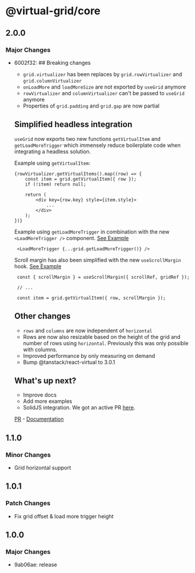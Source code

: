 # @virtual-grid/core

## 2.0.0

### Major Changes

- 6002f32: ## Breaking changes

  - `grid.virtualizer` has been replaces by `grid.rowVirtualizer` and `grid.columnVirtualizer`
  - `onLoadMore` and `loadMoreSize` are not exported by `useGrid` anymore
  - `rowVirtualizer` and `columnVirtualizer` can't be passed to `useGrid` anymore
  - Properties of `grid.padding` and `grid.gap` are now partial

  ## Simplified headless integration

  `useGrid` now exports two new functions `getVirtualItem` and `getLoadMoreTrigger` which immensely reduce boilerplate code when integrating a headless solution.

  Example using `getVirtualItem`:

  ```
  {rowVirtualizer.getVirtualItems().map((row) => {
      const item = grid.getVirtualItem({ row });
      if (!item) return null;

      return (
          <div key={row.key} style={item.style}>
              ...
          </div>
      );
  })}
  ```

  Example using `getLoadMoreTrigger` in combination with the new `<LoadMoreTrigger />` component.
  [See Example](https://github.com/niikeec/virtual-grid/examples/react/infinite-scroll)

  ```
   <LoadMoreTrigger {...grid.getLoadMoreTrigger()} />
  ```

  Scroll margin has also been simplified with the new `useScrollMargin` hook.
  [See Example](https://github.com/niikeec/virtual-grid/examples/react/scroll-margin)

  ```
   const { scrollMargin } = useScrollMargin({ scrollRef, gridRef });

   // ...

   const item = grid.getVirtualItem({ row, scrollMargin });
  ```

  ## Other changes

  - `rows` and `columns` are now independent of `horizontal`
  - Rows are now also resizable based on the height of the grid and number of rows using `horizontal`. Previously this was only possible with columns.
  - Improved performance by only measuring on demand
  - Bump @tanstack/react-virtual to 3.0.1

  ## What's up next?

  - Improve docs
  - Add more examples
  - SolidJS integration. We got an active PR [here](https://github.com/niikeec/virtual-grid/pull/7).

  [PR](https://github.com/niikeec/virtual-grid/pull/6) - [Documentation](https://docs.virtual-grid.com/getting-started/react)

## 1.1.0

### Minor Changes

- Grid horizontal support

## 1.0.1

### Patch Changes

- Fix grid offset & load more trigger height

## 1.0.0

### Major Changes

- 9ab06ae: release
